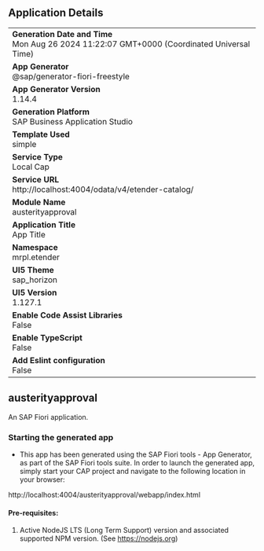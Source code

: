 ## Application Details
|               |
| ------------- |
|**Generation Date and Time**<br>Mon Aug 26 2024 11:22:07 GMT+0000 (Coordinated Universal Time)|
|**App Generator**<br>@sap/generator-fiori-freestyle|
|**App Generator Version**<br>1.14.4|
|**Generation Platform**<br>SAP Business Application Studio|
|**Template Used**<br>simple|
|**Service Type**<br>Local Cap|
|**Service URL**<br>http://localhost:4004/odata/v4/etender-catalog/|
|**Module Name**<br>austerityapproval|
|**Application Title**<br>App Title|
|**Namespace**<br>mrpl.etender|
|**UI5 Theme**<br>sap_horizon|
|**UI5 Version**<br>1.127.1|
|**Enable Code Assist Libraries**<br>False|
|**Enable TypeScript**<br>False|
|**Add Eslint configuration**<br>False|

## austerityapproval

An SAP Fiori application.

### Starting the generated app

-   This app has been generated using the SAP Fiori tools - App Generator, as part of the SAP Fiori tools suite.  In order to launch the generated app, simply start your CAP project and navigate to the following location in your browser:

http://localhost:4004/austerityapproval/webapp/index.html

#### Pre-requisites:

1. Active NodeJS LTS (Long Term Support) version and associated supported NPM version.  (See https://nodejs.org)


